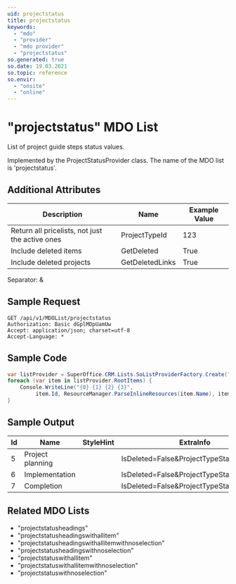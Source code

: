 ```yaml
---
uid: projectstatus
title: projectstatus
keywords:
  - "mdo"
  - "provider"
  - "mdo provider"
  - "projectstatus"
so.generated: true
so.date: 19.03.2021
so.topic: reference
so.envir:
  - "onsite"
  - "online"
---
```


# "projectstatus" MDO List
List of project guide steps status values.



Implemented by the <see cref="T:SuperOffice.CRM.Lists.ProjectStatusProvider">ProjectStatusProvider</see> class.
The name of the MDO list is 'projectstatus'.

## Additional Attributes

| Description | Name | Example Value |
|-----|-----|------|
|Return all pricelists, not just the active ones| ProjectTypeId|123|
|Include deleted items| GetDeleted|True|
|Include deleted projects| GetDeletedLinks|True|

Separator: &





## Sample Request

```http!
GET /api/v1/MDOList/projectstatus
Authorization: Basic dGplMDpUamUw
Accept: application/json; charset=utf-8
Accept-Language: *

```

## Sample Code
```cs
var listProvider = SuperOffice.CRM.Lists.SoListProviderFactory.Create("projectstatus", forceFlatList: true);
foreach (var item in listProvider.RootItems) {
    Console.WriteLine("{0} {1} {2} {3}", 
         item.Id, ResourceManager.ParseInlineResources(item.Name), item.StyleHint, item.ExtraInfo);
}
```

## Sample Output

|Id   | Name  |StyleHint|ExtraInfo |
| --- | ----- | ------- | -------- |
|5|Project planning||IsDeleted=False&ProjectTypeStatusLinkId=1|
|6|Implementation||IsDeleted=False&ProjectTypeStatusLinkId=2|
|7|Completion||IsDeleted=False&ProjectTypeStatusLinkId=3|


## Related MDO Lists

* "projectstatusheadings"
* "projectstatusheadingswithallitem"
* "projectstatusheadingswithallitemwithnoselection"
* "projectstatusheadingswithnoselection"
* "projectstatuswithallitem"
* "projectstatuswithallitemwithnoselection"
* "projectstatuswithnoselection"
